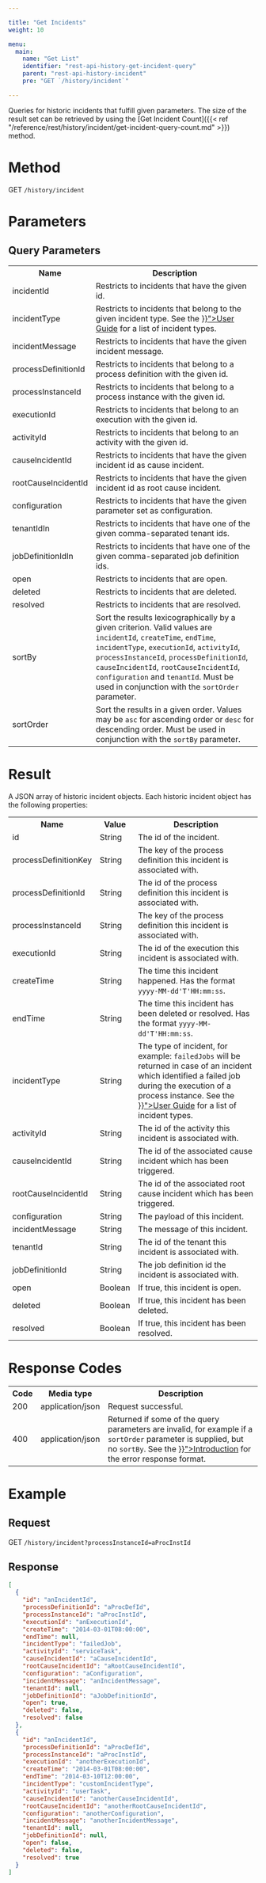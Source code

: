 ```yaml
---

title: "Get Incidents"
weight: 10

menu:
  main:
    name: "Get List"
    identifier: "rest-api-history-get-incident-query"
    parent: "rest-api-history-incident"
    pre: "GET `/history/incident`"

---
```



Queries for historic incidents that fulfill given parameters.
The size of the result set can be retrieved by using the [Get Incident Count]({{< ref "/reference/rest/history/incident/get-incident-query-count.md" >}}) method.


# Method

GET `/history/incident`


# Parameters

## Query Parameters

<table class="table table-striped">
  <tr>
    <th>Name</th>
    <th>Description</th>
  </tr>
  <tr>
    <td>incidentId</td>
    <td>Restricts to incidents that have the given id.</td>
  </tr>
  <tr>
    <td>incidentType</td>
    <td>Restricts to incidents that belong to the given incident type. See the <a href="{{< ref "/user-guide/process-engine/incidents.md#incident-types" >}}">User Guide</a> for a list of incident types.</td>
  </tr>
  <tr>
    <td>incidentMessage</td>
    <td>Restricts to incidents that have the given incident message.</td>
  </tr>
  <tr>
    <td>processDefinitionId</td>
    <td>Restricts to incidents that belong to a process definition with the given id.</td>
  </tr>
  <tr>
    <td>processInstanceId</td>
    <td>Restricts to incidents that belong to a process instance with the given id.</td>
  </tr>
  <tr>
    <td>executionId</td>
    <td>Restricts to incidents that belong to an execution with the given id.</td>
  </tr>
  <tr>
    <td>activityId</td>
    <td>Restricts to incidents that belong to an activity with the given id.</td>
  </tr>
  <tr>
    <td>causeIncidentId</td>
    <td>Restricts to incidents that have the given incident id as cause incident.</td>
  </tr>
  <tr>
    <td>rootCauseIncidentId</td>
    <td>Restricts to incidents that have the given incident id as root cause incident.</td>
  </tr>
  <tr>
    <td>configuration</td>
    <td>Restricts to incidents that have the given parameter set as configuration.</td>
  </tr>
  <tr>
    <td>tenantIdIn</td>
    <td>Restricts to incidents that have one of the given comma-separated tenant ids.</td>
  </tr>
  <tr>
    <td>jobDefinitionIdIn</td>
    <td>Restricts to incidents that have one of the given comma-separated job definition ids.</td>
  </tr>
  <tr>
    <td>open</td>
    <td>Restricts to incidents that are open.</td>
  </tr>
  <tr>
    <td>deleted</td>
    <td>Restricts to incidents that are deleted.</td>
  </tr>
  <tr>
    <td>resolved</td>
    <td>Restricts to incidents that are resolved.</td>
  </tr>
  <tr>
    <td>sortBy</td>
    <td>Sort the results lexicographically by a given criterion. Valid values are
    <code>incidentId</code>, <code>createTime</code>, <code>endTime</code>, <code>incidentType</code>, <code>executionId</code>, <code>activityId</code>, <code>processInstanceId</code>, <code>processDefinitionId</code>, <code>causeIncidentId</code>, <code>rootCauseIncidentId</code>, <code>configuration</code> and <code>tenantId</code>.
    Must be used in conjunction with the <code>sortOrder</code> parameter.</td>
  </tr>
  <tr>
    <td>sortOrder</td>
    <td>Sort the results in a given order. Values may be <code>asc</code> for ascending order or <code>desc</code> for descending order.
    Must be used in conjunction with the <code>sortBy</code> parameter.</td>
  </tr>
</table>


# Result

A JSON array of historic incident objects.
Each historic incident object has the following properties:

<table class="table table-striped">
  <tr>
    <th>Name</th>
    <th>Value</th>
    <th>Description</th>
  </tr>
  <tr>
    <td>id</td>
    <td>String</td>
    <td>The id of the incident.</td>
  </tr>
  <tr>
    <td>processDefinitionKey</td>
    <td>String</td>
    <td>The key of the process definition this incident is associated with.</td>
  </tr>
  <tr>
    <td>processDefinitionId</td>
    <td>String</td>
    <td>The id of the process definition this incident is associated with.</td>
  </tr>
  <tr>
    <td>processInstanceId</td>
    <td>String</td>
    <td>The key of the process definition this incident is associated with.</td>
  </tr>
  <tr>
    <td>executionId</td>
    <td>String</td>
    <td>The id of the execution this incident is associated with.</td>
  </tr>
  <tr>
    <td>createTime</td>
    <td>String</td>
    <td>The time this incident happened. Has the format <code>yyyy-MM-dd'T'HH:mm:ss</code>.</td>
  </tr>
  <tr>
    <td>endTime</td>
    <td>String</td>
    <td>The time this incident has been deleted or resolved. Has the format <code>yyyy-MM-dd'T'HH:mm:ss</code>.</td>
  </tr>
  <tr>
    <td>incidentType</td>
    <td>String</td>
    <td>The type of incident, for example: <code>failedJobs</code> will be returned in case of an incident which identified a failed job during the execution of a process instance. See the <a href="{{< ref "/user-guide/process-engine/incidents.md#incident-types" >}}">User Guide</a> for a list of incident types.</td>
  </tr>
  <tr>
    <td>activityId</td>
    <td>String</td>
    <td>The id of the activity this incident is associated with.</td>
  </tr>
  <tr>
    <td>causeIncidentId</td>
    <td>String</td>
    <td>The id of the associated cause incident which has been triggered.</td>
  </tr>
  <tr>
    <td>rootCauseIncidentId</td>
    <td>String</td>
    <td>The id of the associated root cause incident which has been triggered.</td>
  </tr>
  <tr>
    <td>configuration</td>
    <td>String</td>
    <td>The payload of this incident.</td>
  </tr>
  <tr>
    <td>incidentMessage</td>
    <td>String</td>
    <td>The message of this incident.</td>
  </tr>
  <tr>
    <td>tenantId</td>
    <td>String</td>
    <td>The id of the tenant this incident is associated with.</td>
  </tr>
  <tr>
    <td>jobDefinitionId</td>
    <td>String</td>
    <td>The job definition id the incident is associated with.</td>
  </tr>
  <tr>
    <td>open</td>
    <td>Boolean</td>
    <td>If true, this incident is open.</td>
  </tr>
  <tr>
    <td>deleted</td>
    <td>Boolean</td>
    <td>If true, this incident has been deleted.</td>
  </tr>
  <tr>
    <td>resolved</td>
    <td>Boolean</td>
    <td>If true, this incident has been resolved.</td>
  </tr>
</table>


# Response Codes

<table class="table table-striped">
  <tr>
    <th>Code</th>
    <th>Media type</th>
    <th>Description</th>
  </tr>
  <tr>
    <td>200</td>
    <td>application/json</td>
    <td>Request successful.</td>
  </tr>
  <tr>
    <td>400</td>
    <td>application/json</td>
    <td>Returned if some of the query parameters are invalid, for example if a <code>sortOrder</code> parameter is supplied, but no <code>sortBy</code>. See the <a href="{{< ref "/reference/rest/overview/_index.md#error-handling" >}}">Introduction</a> for the error response format.</td>
  </tr>
</table>


# Example

## Request

<!-- TODO: Insert a 'real' example -->
GET `/history/incident?processInstanceId=aProcInstId`

## Response

```json
[
  {
    "id": "anIncidentId",
    "processDefinitionId": "aProcDefId",
    "processInstanceId": "aProcInstId",
    "executionId": "anExecutionId",
    "createTime": "2014-03-01T08:00:00",
    "endTime": null,
    "incidentType": "failedJob",
    "activityId": "serviceTask",
    "causeIncidentId": "aCauseIncidentId",
    "rootCauseIncidentId": "aRootCauseIncidentId",
    "configuration": "aConfiguration",
    "incidentMessage": "anIncidentMessage",
    "tenantId": null,
    "jobDefinitionId": "aJobDefinitionId",
    "open": true,
    "deleted": false,
    "resolved": false
  },
  {
    "id": "anIncidentId",
    "processDefinitionId": "aProcDefId",
    "processInstanceId": "aProcInstId",
    "executionId": "anotherExecutionId",
    "createTime": "2014-03-01T08:00:00",
    "endTime": "2014-03-10T12:00:00",
    "incidentType": "customIncidentType",
    "activityId": "userTask",
    "causeIncidentId": "anotherCauseIncidentId",
    "rootCauseIncidentId": "anotherRootCauseIncidentId",
    "configuration": "anotherConfiguration",
    "incidentMessage": "anotherIncidentMessage",
    "tenantId": null,
    "jobDefinitionId": null,
    "open": false,
    "deleted": false,
    "resolved": true
  }
]
```
